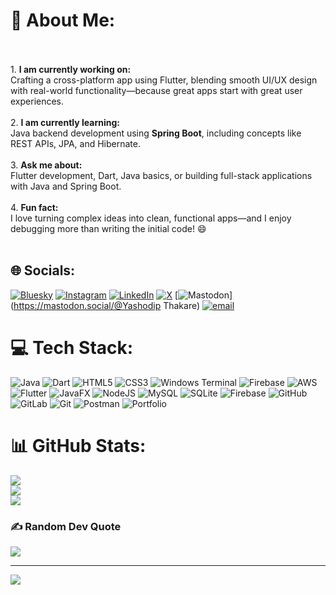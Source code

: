 # 💫 About Me:
<br><br>1. **I am currently working on:**<br>   Crafting a cross-platform app using Flutter, blending smooth UI/UX design with real-world functionality—because great apps start with great user experiences.<br><br>2. **I am currently learning:**<br>   Java backend development using **Spring Boot**, including concepts like REST APIs, JPA, and Hibernate.<br><br>3. **Ask me about:**<br>   Flutter development, Dart, Java basics, or building full-stack applications with Java and Spring Boot.<br><br>4. **Fun fact:**<br>   I love turning complex ideas into clean, functional apps—and I enjoy debugging more than writing the initial code! 😄<br><br>


## 🌐 Socials:
[![Bluesky](https://img.shields.io/badge/bluesky-0285FF?style=for-the-badge&logo=bluesky&logoColor=%23FFFFFF)](https://bsky.app/profile/ThakareYashodip) [![Instagram](https://img.shields.io/badge/Instagram-%23E4405F.svg?logo=Instagram&logoColor=white)](https://instagram.com/yashodipganu) [![LinkedIn](https://img.shields.io/badge/LinkedIn-%230077B5.svg?logo=linkedin&logoColor=white)](https://linkedin.com/in/YashodipThakare) [![X](https://img.shields.io/badge/X-black.svg?logo=X&logoColor=white)](https://x.com/yashodipganu) [![Mastodon](https://img.shields.io/badge/-MASTODON-%232B90D9?logo=mastodon&logoColor=white)](https://mastodon.social/@Yashodip Thakare) [![email](https://img.shields.io/badge/Email-D14836?logo=gmail&logoColor=white)](mailto:ganuthakare99@gmail.com) 

# 💻 Tech Stack:
![Java](https://img.shields.io/badge/java-%23ED8B00.svg?style=for-the-badge&logo=openjdk&logoColor=white) ![Dart](https://img.shields.io/badge/dart-%230175C2.svg?style=for-the-badge&logo=dart&logoColor=white) ![HTML5](https://img.shields.io/badge/html5-%23E34F26.svg?style=for-the-badge&logo=html5&logoColor=white) ![CSS3](https://img.shields.io/badge/css3-%231572B6.svg?style=for-the-badge&logo=css3&logoColor=white) ![Windows Terminal](https://img.shields.io/badge/Windows%20Terminal-%234D4D4D.svg?style=for-the-badge&logo=windows-terminal&logoColor=white) ![Firebase](https://img.shields.io/badge/firebase-%23039BE5.svg?style=for-the-badge&logo=firebase) ![AWS](https://img.shields.io/badge/AWS-%23FF9900.svg?style=for-the-badge&logo=amazon-aws&logoColor=white) ![Flutter](https://img.shields.io/badge/Flutter-%2302569B.svg?style=for-the-badge&logo=Flutter&logoColor=white) ![JavaFX](https://img.shields.io/badge/javafx-%23FF0000.svg?style=for-the-badge&logo=javafx&logoColor=white) ![NodeJS](https://img.shields.io/badge/node.js-6DA55F?style=for-the-badge&logo=node.js&logoColor=white) ![MySQL](https://img.shields.io/badge/mysql-4479A1.svg?style=for-the-badge&logo=mysql&logoColor=white) ![SQLite](https://img.shields.io/badge/sqlite-%2307405e.svg?style=for-the-badge&logo=sqlite&logoColor=white) ![Firebase](https://img.shields.io/badge/firebase-a08021?style=for-the-badge&logo=firebase&logoColor=ffcd34) ![GitHub](https://img.shields.io/badge/github-%23121011.svg?style=for-the-badge&logo=github&logoColor=white) ![GitLab](https://img.shields.io/badge/gitlab-%23181717.svg?style=for-the-badge&logo=gitlab&logoColor=white) ![Git](https://img.shields.io/badge/git-%23F05033.svg?style=for-the-badge&logo=git&logoColor=white) ![Postman](https://img.shields.io/badge/Postman-FF6C37?style=for-the-badge&logo=postman&logoColor=white) ![Portfolio](https://img.shields.io/badge/Portfolio-%23000000.svg?style=for-the-badge&logo=firefox&logoColor=#FF7139)
# 📊 GitHub Stats:
![](https://github-readme-stats.vercel.app/api?username=ThakareYashodip&theme=dark&hide_border=false&include_all_commits=false&count_private=false)<br/>
![](https://nirzak-streak-stats.vercel.app/?user=ThakareYashodip&theme=dark&hide_border=false)<br/>
![](https://github-readme-stats.vercel.app/api/top-langs/?username=ThakareYashodip&theme=dark&hide_border=false&include_all_commits=false&count_private=false&layout=compact)

### ✍️ Random Dev Quote
![](https://quotes-github-readme.vercel.app/api?type=horizontal&theme=radical)

---
[![](https://visitcount.itsvg.in/api?id=ThakareYashodip&icon=6&color=7)](https://visitcount.itsvg.in)

<!-- Proudly created with GPRM ( https://gprm.itsvg.in ) -->
